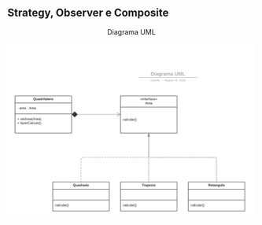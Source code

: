 <h2> Strategy, Observer e Composite </h2>
<p align="center"> Diagrama UML </p>

![Diagrama UML](/engenhariaIII/strategy/diagramaUml.png)


